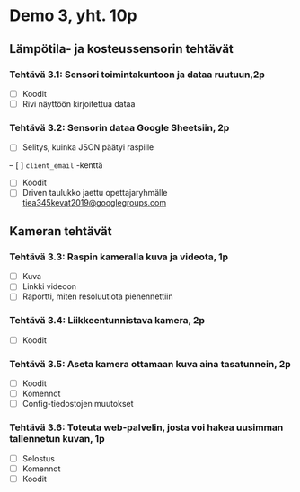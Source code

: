 # Demo 3, yht. 10p

## Lämpötila- ja kosteussensorin tehtävät

### Tehtävä 3.1: Sensori toimintakuntoon ja dataa ruutuun,2p

- [ ] Koodit
- [ ] Rivi näyttöön kirjoitettua dataa

### Tehtävä 3.2: Sensorin dataa Google Sheetsiin, 2p

- [ ] Selitys, kuinka JSON päätyi raspille

– [ ] `client_email` -kenttä

- [ ] Koodit
- [ ] Driven taulukko jaettu opettajaryhmälle tiea345kevat2019@googlegroups.com

## Kameran tehtävät

### Tehtävä 3.3: Raspin kameralla kuva ja videota, 1p

- [ ] Kuva
- [ ] Linkki videoon
- [ ] Raportti, miten resoluutiota pienennettiin

### Tehtävä 3.4: Liikkeentunnistava kamera, 2p

- [ ] Koodit

### Tehtävä 3.5: Aseta kamera ottamaan kuva aina tasatunnein, 2p

- [ ] Koodit
- [ ] Komennot
- [ ] Config-tiedostojen muutokset

### Tehtävä 3.6: Toteuta web-palvelin, josta voi hakea uusimman tallennetun kuvan, 1p

- [ ] Selostus
- [ ] Komennot
- [ ] Koodit
